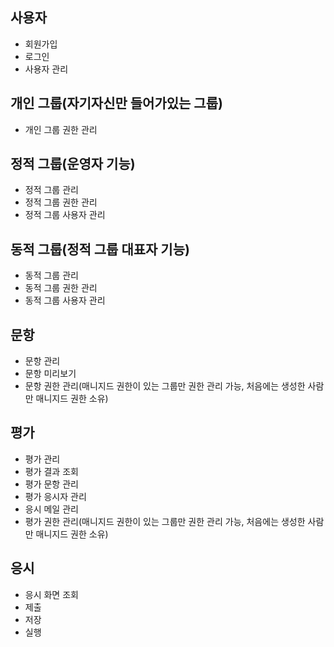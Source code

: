 ## 사용자
- 회원가입
- 로그인
- 사용자 관리

## 개인 그룹(자기자신만 들어가있는 그룹)
- 개인 그룹 권한 관리

## 정적 그룹(운영자 기능)
- 정적 그룹 관리
- 정적 그룹 권한 관리
- 정적 그룹 사용자 관리

## 동적 그룹(정적 그룹 대표자 기능)
- 동적 그룹 관리
- 동적 그룹 권한 관리
- 동적 그룹 사용자 관리

## 문항
- 문항 관리
- 문항 미리보기
- 문항 권한 관리(매니지드 권한이 있는 그룹만 권한 관리 가능, 처음에는 생성한 사람만 매니지드 권한 소유)

## 평가
- 평가 관리
- 평가 결과 조회
- 평가 문항 관리
- 평가 응시자 관리
- 응시 메일 관리
- 평가 권한 관리(매니지드 권한이 있는 그룹만 권한 관리 가능, 처음에는 생성한 사람만 매니지드 권한 소유)

## 응시
- 응시 화면 조회
- 제출
- 저장
- 실행
